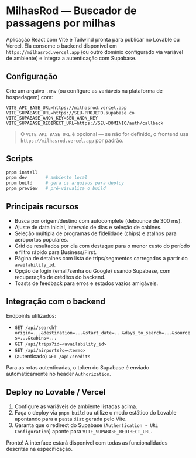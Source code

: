 # MilhasRod — Buscador de passagens por milhas

Aplicação React com Vite e Tailwind pronta para publicar no Lovable ou Vercel. Ela consome o backend disponível em `https://milhasrod.vercel.app` (ou outro domínio configurado via variável de ambiente) e integra a autenticação com Supabase.

## Configuração

Crie um arquivo `.env` (ou configure as variáveis na plataforma de hospedagem) com:

```
VITE_API_BASE_URL=https://milhasrod.vercel.app
VITE_SUPABASE_URL=https://SEU-PROJETO.supabase.co
VITE_SUPABASE_ANON_KEY=SEU_ANON_KEY
VITE_SUPABASE_REDIRECT_URL=https://SEU-DOMINIO/auth/callback
```

> O `VITE_API_BASE_URL` é opcional — se não for definido, o frontend usa `https://milhasrod.vercel.app` por padrão.

## Scripts

```bash
pnpm install
pnpm dev       # ambiente local
pnpm build     # gera os arquivos para deploy
pnpm preview   # pré-visualiza o build
```

## Principais recursos

- Busca por origem/destino com autocomplete (debounce de 300 ms).
- Ajuste de data inicial, intervalo de dias e seleção de cabines.
- Seleção múltipla de programas de fidelidade (chips) e atalhos para aeroportos populares.
- Grid de resultados por dia com destaque para o menor custo do período e filtro rápido para Business/First.
- Página de detalhes com lista de trips/segmentos carregados a partir do `availability_id`.
- Opção de login (email/senha ou Google) usando Supabase, com recuperação de créditos do backend.
- Toasts de feedback para erros e estados vazios amigáveis.

## Integração com o backend

Endpoints utilizados:

- `GET /api/search?origin=...&destination=...&start_date=...&days_to_search=...&sources=...&cabins=...`
- `GET /api/trips?id=<availability_id>`
- `GET /api/airports?q=<termo>`
- (autenticado) `GET /api/credits`

Para as rotas autenticadas, o token do Supabase é enviado automaticamente no header `Authorization`.

## Deploy no Lovable / Vercel

1. Configure as variáveis de ambiente listadas acima.
2. Faça o deploy via `pnpm build` ou utilize o modo estático do Lovable apontando para a pasta `dist` gerada pelo Vite.
3. Garanta que o redirect do Supabase (`Authentication → URL Configuration`) aponte para `VITE_SUPABASE_REDIRECT_URL`.

Pronto! A interface estará disponível com todas as funcionalidades descritas na especificação.
